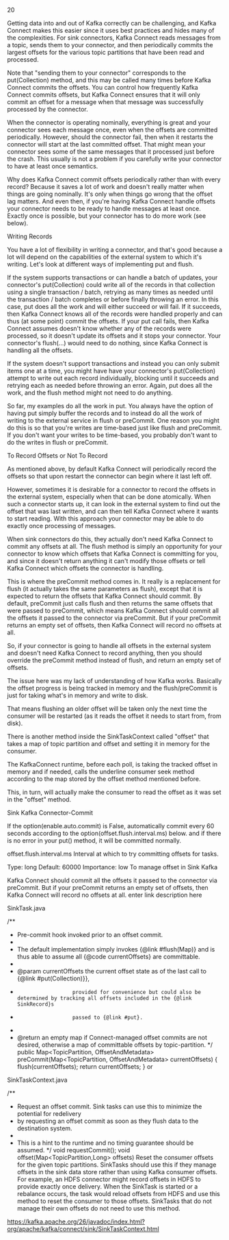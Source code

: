 20

Getting data into and out of Kafka correctly can be challenging, and Kafka Connect makes this easier since it uses best practices and hides many of the complexities. For sink connectors, Kafka Connect reads messages from a topic, sends them to your connector, and then periodically commits the largest offsets for the various topic partitions that have been read and processed.

Note that "sending them to your connector" corresponds to the put(Collection<SinkRecord>) method, and this may be called many times before Kafka Connect commits the offsets. You can control how frequently Kafka Connect commits offsets, but Kafka Connect ensures that it will only commit an offset for a message when that message was successfully processed by the connector.

When the connector is operating nominally, everything is great and your connector sees each message once, even when the offsets are committed periodically. However, should the connector fail, then when it restarts the connector will start at the last committed offset. That might mean your connector sees some of the same messages that it processed just before the crash. This usually is not a problem if you carefully write your connector to have at least once semantics.

Why does Kafka Connect commit offsets periodically rather than with every record? Because it saves a lot of work and doesn't really matter when things are going nominally. It's only when things go wrong that the offset lag matters. And even then, if you're having Kafka Connect handle offsets your connector needs to be ready to handle messages at least once. Exactly once is possible, but your connector has to do more work (see below).

Writing Records

You have a lot of flexibility in writing a connector, and that's good because a lot will depend on the capabilities of the external system to which it's writing. Let's look at different ways of implementing put and flush.

If the system supports transactions or can handle a batch of updates, your connector's put(Collection<SinkRecord>) could write all of the records in that collection using a single transaction / batch, retrying as many times as needed until the transaction / batch completes or before finally throwing an error. In this case, put does all the work and will either succeed or will fail. If it succeeds, then Kafka Connect knows all of the records were handled properly and can thus (at some point) commit the offsets. If your put call fails, then Kafka Connect assumes doesn't know whether any of the records were processed, so it doesn't update its offsets and it stops your connector. Your connector's flush(...) would need to do nothing, since Kafka Connect is handling all the offsets.

If the system doesn't support transactions and instead you can only submit items one at a time, you might have have your connector's put(Collection<SinkRecord>) attempt to write out each record individually, blocking until it succeeds and retrying each as needed before throwing an error. Again, put does all the work, and the flush method might not need to do anything.

So far, my examples do all the work in put. You always have the option of having put simply buffer the records and to instead do all the work of writing to the external service in flush or preCommit. One reason you might do this is so that you're writes are time-based just like flush and preCommit. If you don't want your writes to be time-based, you probably don't want to do the writes in flush or preCommit.

To Record Offsets or Not To Record

As mentioned above, by default Kafka Connect will periodically record the offsets so that upon restart the connector can begin where it last left off.

However, sometimes it is desirable for a connector to record the offsets in the external system, especially when that can be done atomically. When such a connector starts up, it can look in the external system to find out the offset that was last written, and can then tell Kafka Connect where it wants to start reading. With this approach your connector may be able to do exactly once processing of messages.

When sink connectors do this, they actually don't need Kafka Connect to commit any offsets at all. The flush method is simply an opportunity for your connector to know which offsets that Kafka Connect is committing for you, and since it doesn't return anything it can't modify those offsets or tell Kafka Connect which offsets the connector is handling.

This is where the preCommit method comes in. It really is a replacement for flush (it actually takes the same parameters as flush), except that it is expected to return the offsets that Kafka Connect should commit. By default, preCommit just calls flush and then returns the same offsets that were passed to preCommit, which means Kafka Connect should commit all the offsets it passed to the connector via preCommit. But if your preCommit returns an empty set of offsets, then Kafka Connect will record no offsets at all.

So, if your connector is going to handle all offsets in the external system and doesn't need Kafka Connect to record anything, then you should override the preCommit method instead of flush, and return an empty set of offsets.

The issue here was my lack of understanding of how Kafka works. Basically the offset progress is being tracked in memory and the flush/preCommit is just for taking what's in memory and write to disk.

That means flushing an older offset will be taken only the next time the consumer will be restarted (as it reads the offset it needs to start from, from disk).

There is another method inside the SinkTaskContext called "offset" that takes a map of topic partition and offset and setting it in memory for the consumer.

The KafkaConnect runtime, before each poll, is taking the tracked offset in memory and if needed, calls the underline consumer seek method according to the map stored by the offset method mentioned before.

This, in turn, will actually make the consumer to read the offset as it was set in the "offset" method.

Sink Kafka Connector-Commit

If the option(enable.auto.commit) is False, automatically commit every 60 seconds according to the option(offset.flush.interval.ms) below. and if there is no error in your put() method, it will be committed normally.

offset.flush.interval.ms
Interval at which to try committing offsets for tasks.

Type: long
Default: 60000
Importance: low
To manage offset in Sink Kafka

Kafka Connect should commit all the offsets it passed to the connector via preCommit. But if your preCommit returns an empty set of offsets, then Kafka Connect will record no offsets at all. enter link description here

SinkTask.java

/**
* Pre-commit hook invoked prior to an offset commit.
*
* The default implementation simply invokes {@link #flush(Map)} and is thus able to assume all {@code currentOffsets} are committable.
*
* @param currentOffsets the current offset state as of the last call to {@link #put(Collection)}},
*                       provided for convenience but could also be determined by tracking all offsets included in the {@link SinkRecord}s
*                       passed to {@link #put}.
*
* @return an empty map if Connect-managed offset commits are not desired, otherwise a map of committable offsets by topic-partition.
  */
  public Map<TopicPartition, OffsetAndMetadata> preCommit(Map<TopicPartition, OffsetAndMetadata> currentOffsets) {
  flush(currentOffsets);
  return currentOffsets;
  }
  or

SinkTaskContext.java

/**
* Request an offset commit. Sink tasks can use this to minimize the potential for redelivery
* by requesting an offset commit as soon as they flush data to the destination system.
* 
* This is a hint to the runtime and no timing guarantee should be assumed.
  */
  void requestCommit();
  void offset(Map<TopicPartition,Long> offsets)
  Reset the consumer offsets for the given topic partitions. SinkTasks should use this if they manage offsets in the sink data store rather than using Kafka consumer offsets. For example, an HDFS connector might record offsets in HDFS to provide exactly once delivery. When the SinkTask is started or a rebalance occurs, the task would reload offsets from HDFS and use this method to reset the consumer to those offsets. SinkTasks that do not manage their own offsets do not need to use this method.


https://kafka.apache.org/26/javadoc/index.html?org/apache/kafka/connect/sink/SinkTaskContext.html
